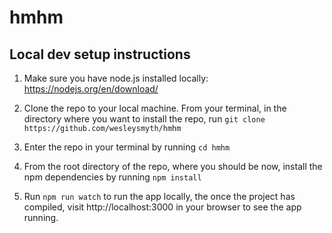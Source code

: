 # hmhm

## Local dev setup instructions

1) Make sure you have node.js installed locally: https://nodejs.org/en/download/

2) Clone the repo to your local machine. From your terminal, in the directory where you want to install the repo, run `git clone https://github.com/wesleysmyth/hmhm`

3) Enter the repo in your terminal by running `cd hmhm`

4) From the root directory of the repo, where you should be now, install the npm dependencies by running `npm install`

5) Run `npm run watch` to run the app locally, the once the project has compiled, visit http://localhost:3000 in your browser to see the app running.
